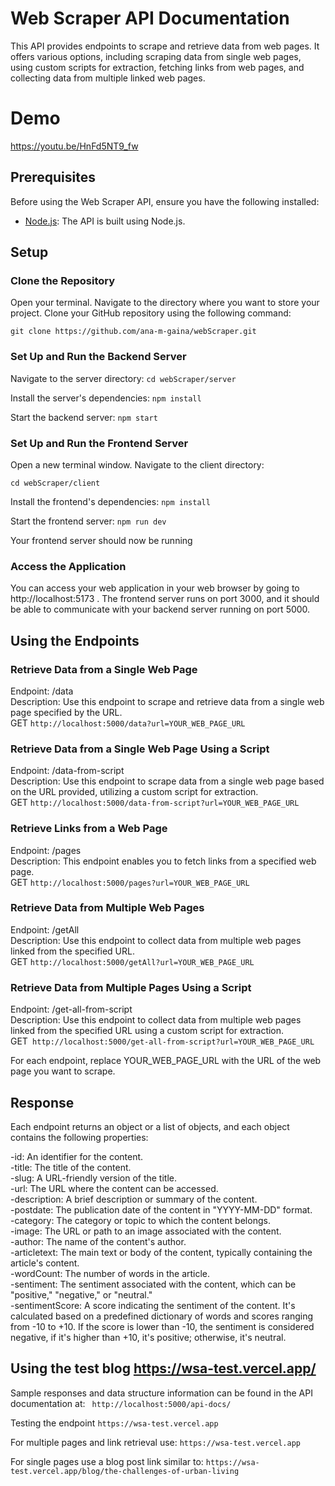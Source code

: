 # Web Scraper API Documentation
This API provides endpoints to scrape and retrieve data from web pages. 
It offers various options, including scraping data from single web pages, using custom scripts for extraction, fetching links from web pages, and collecting data from multiple linked web pages.

# Demo
https://youtu.be/HnFd5NT9_fw

## Prerequisites

Before using the Web Scraper API, ensure you have the following installed:
- [Node.js](https://nodejs.org/): The API is built using Node.js.

## Setup

### Clone the Repository
Open your terminal.
Navigate to the directory where you want to store your project.
Clone your GitHub repository using the following command:

```git clone https://github.com/ana-m-gaina/webScraper.git```

### Set Up and Run the Backend Server
Navigate to the server directory:
```cd webScraper/server```

Install the server's dependencies:
```npm install```

Start the backend server:
```npm start```

### Set Up and Run the Frontend Server

Open a new terminal window.
Navigate to the client directory:

```cd webScraper/client```

Install the frontend's dependencies:
```npm install```

Start the frontend server:
```npm run dev```

Your frontend server should now be running

### Access the Application
You can access your web application in your web browser by going to http://localhost:5173 . The frontend server runs on port 3000, and it should be able to communicate with your backend server running on port 5000.


## Using the Endpoints

### Retrieve Data from a Single Web Page
Endpoint: /data <br />
Description: Use this endpoint to scrape and retrieve data from a single web page specified by the URL. <br />
GET ```http://localhost:5000/data?url=YOUR_WEB_PAGE_URL```

### Retrieve Data from a Single Web Page Using a Script
Endpoint: /data-from-script <br />
Description: Use this endpoint to scrape data from a single web page based on the URL provided, utilizing a custom script for extraction. <br />
GET ```http://localhost:5000/data-from-script?url=YOUR_WEB_PAGE_URL```

### Retrieve Links from a Web Page
Endpoint: /pages <br />
Description: This endpoint enables you to fetch links from a specified web page. <br />
GET ```http://localhost:5000/pages?url=YOUR_WEB_PAGE_URL```

### Retrieve Data from Multiple Web Pages
Endpoint: /getAll <br />
Description: Use this endpoint to collect data from multiple web pages linked from the specified URL. <br />
GET ```http://localhost:5000/getAll?url=YOUR_WEB_PAGE_URL```

### Retrieve Data from Multiple Pages Using a Script
Endpoint: /get-all-from-script <br />
Description: Use this endpoint to collect data from multiple web pages linked from the specified URL using a custom script for extraction. <br />
GET``` http://localhost:5000/get-all-from-script?url=YOUR_WEB_PAGE_URL```

For each endpoint, replace YOUR_WEB_PAGE_URL with the URL of the web page you want to scrape.

## Response
Each endpoint returns an object or a list of objects, and each object contains the following properties:

-id: An identifier for the content. <br />
-title: The title of the content. <br />
-slug: A URL-friendly version of the title. <br />
-url: The URL where the content can be accessed. <br />
-description: A brief description or summary of the content. <br />
-postdate: The publication date of the content in "YYYY-MM-DD" format. <br />
-category: The category or topic to which the content belongs. <br />
-image: The URL or path to an image associated with the content. <br />
-author: The name of the content's author. <br />
-articletext: The main text or body of the content, typically containing the article's content. <br />
-wordCount: The number of words in the article. <br />
-sentiment: The sentiment associated with the content, which can be "positive," "negative," or "neutral."<br />
-sentimentScore: A score indicating the sentiment of the content. It's calculated based on a predefined dictionary of words and scores ranging from -10 to +10. If the score is lower than -10, the sentiment is considered negative, if it's higher than +10, it's positive; otherwise, it's neutral.

## Using the test blog https://wsa-test.vercel.app/

Sample responses and data structure information can be found in the API documentation at:
``` http://localhost:5000/api-docs/``` 

Testing the endpoint  ```https://wsa-test.vercel.app``` 

For multiple pages and link retrieval use: 
```https://wsa-test.vercel.app``` 

For single pages use a blog post link similar to:
```https://wsa-test.vercel.app/blog/the-challenges-of-urban-living``` 
